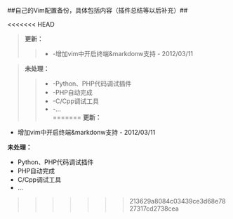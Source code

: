 ##自己的Vim配置备份，具体包括内容（插件总结等以后补充）##

<<<<<<< HEAD
>	**更新：**	
>>*	-增加vim中开启终端&markdonw支持 - 2012/03/11	

>	**未处理：**	
>>*	-Python、PHP代码调试插件	
>>*	-PHP自动完成	
>>*	-C/Cpp调试工具	
>>*	-...	
=======
**更新：**
  - 增加vim中开启终端&markdonw支持 - 2012/03/11 

**未处理：**
  - Python、PHP代码调试插件  
  - PHP自动完成  
  - C/Cpp调试工具  
  - ...  
>>>>>>> 213629a8084c03439ce3d68e7827317cd2738cea
